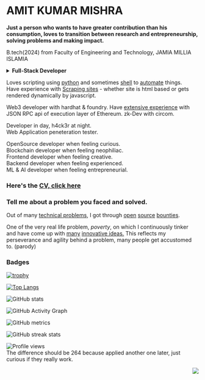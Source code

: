 # AMIT KUMAR MISHRA 

**Just a person who wants to have greater contribution than his consumption, loves to transition between research and entrepreneurship, solving problems and making impact.** 

B.tech(2024) from Faculty of Engineering and Technology, JAMIA MILLIA ISLAMIA  

<details>
 <summary><b>Full-Stack Developer</b></summary>
 
Frontend developer with following tech stack 
1. React.js, 
2. Gatsby.js & 
3. NEXT.js  

Backend developer with 
1. Express.js,
2. GoFiber and 
3. Flask
 
Using any of the given database
1. Mysql/MariaDB, 
2. psql & 
3. supabase  
</details>

Loves scripting using [python](https://github.com/Amit0617/online-attendance) and sometimes [shell](https://github.com/Amit0617/directory-downloader) to [automate](https://github.com/Amit0617/copilot-commit-in-terminal) things.  
Have experience with [Scraping sites](https://github.com/pocoai/jobScraper/blob/main/scrapeJobs.ipynb) - whether site is html based or gets rendered dynamically by javascript.

Web3 developer with hardhat & foundry. Have [extensive experience](https://github.com/amit0617/ethRPCtoREST) with JSON RPC api of execution layer of Ethereum. zk-Dev with circom.  

Developer in day, h4ck3r at night.  
Web Application peneteration tester.  

OpenSource developer when feeling curious.  
Blockchain developer when feeling neophiliac.  
Frontend developer when feeling creative.  
Backend developer when feeling experienced.  
ML & AI developer when feeling entrepreneurial.  

### Here's the [CV, click here](https://flowcv.com/resume/rskb5ln60v)  

### Tell me about a problem you faced and solved.
Out of many [technical problems](https://amit0617.hashnode.dev/how-to-update-github-actions-workflow-file-using-another-workflow), I got through [open](https://replit.com/bounties/@rotorstar/online-web-3-quartet) [source](https://replit.com/bounties/@anilmurty/akash-console-improv-3) [bounties](https://replit.com/bounties/@anilmurty/akash-console-improv-2). 

One of the very real life problem, <em>poverty</em>, on which I continuously tinker and have come up with [many](https://amit0617.hashnode.dev/the-accidental-wealth-found-in-a-student-engineers-wallet-address) [innovative ideas.](https://amit0617.hashnode.dev/draining-null-address-an-ethereum-experiment) This reflects my perseverance and agility behind a problem, many people get accustomed to. (parody)  

### Badges

[![trophy](https://github-profile-trophy.vercel.app/?username=amit0617)](https://github.com/ryo-ma/github-profile-trophy)

[![Top Langs](https://github-readme-stats.vercel.app/api/top-langs/?username=amit0617)](https://github.com/anuraghazra/github-readme-stats)

![GitHub stats](https://github-readme-stats.vercel.app/api?username=amit0617&show_icons=true&count_private=true)  

![GitHub Activity Graph](https://activity-graph.herokuapp.com/graph?username=amit0617)  

![GitHub metrics](https://metrics.lecoq.io/amit0617)  

![GitHub streak stats](https://github-readme-streak-stats.herokuapp.com/?user=amit0617)  

![Profile views](https://gpvc.arturio.dev/amit0617)  
The difference should be 264 because applied another one later, just curious if they really work.  
<p align="right"><img src="https://komarev.com/ghpvc/?username=amit0617&style=flat&color=blue"></p>
